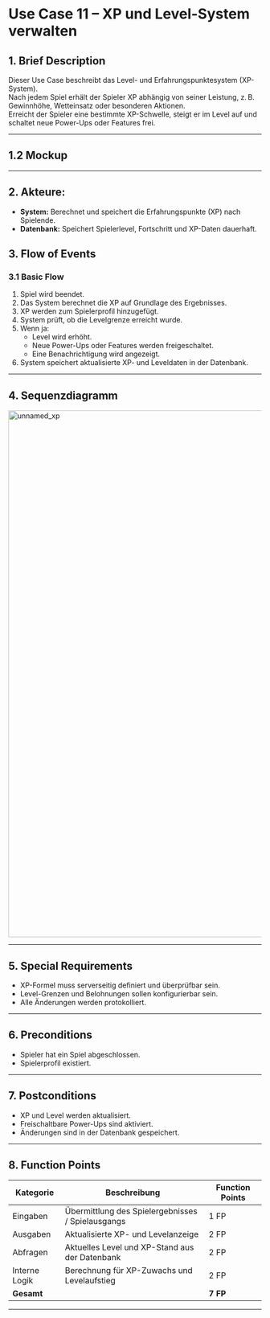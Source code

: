 # Use Case 11 – XP und Level-System verwalten

## 1. Brief Description
Dieser Use Case beschreibt das Level- und Erfahrungspunktesystem (XP-System).  
Nach jedem Spiel erhält der Spieler XP abhängig von seiner Leistung, z. B. Gewinnhöhe, Wetteinsatz oder besonderen Aktionen.  
Erreicht der Spieler eine bestimmte XP-Schwelle, steigt er im Level auf und schaltet neue Power-Ups oder Features frei.

---

## 1.2 Mockup

---

<!--
## 3. Screenshots

---
-->
## 2. Akteure:
- **System:** Berechnet und speichert die Erfahrungspunkte (XP) nach Spielende.  
- **Datenbank:** Speichert Spielerlevel, Fortschritt und XP-Daten dauerhaft.

## 3. Flow of Events

### 3.1 Basic Flow
1. Spiel wird beendet.
2. Das System berechnet die XP auf Grundlage des Ergebnisses.
3. XP werden zum Spielerprofil hinzugefügt.
4. System prüft, ob die Levelgrenze erreicht wurde.
5. Wenn ja:
   - Level wird erhöht.
   - Neue Power-Ups oder Features werden freigeschaltet.
   - Eine Benachrichtigung wird angezeigt.
6. System speichert aktualisierte XP- und Leveldaten in der Datenbank.

---
## 4. Sequenzdiagramm
<img width="1201" height="1048" alt="unnamed_xp" src="https://github.com/user-attachments/assets/99e94b4a-5e93-4c29-8720-943e52d1f229" />

---



## 5. Special Requirements
- XP-Formel muss serverseitig definiert und überprüfbar sein.
- Level-Grenzen und Belohnungen sollen konfigurierbar sein.
- Alle Änderungen werden protokolliert.

---

## 6. Preconditions
- Spieler hat ein Spiel abgeschlossen.
- Spielerprofil existiert.

---

## 7. Postconditions
- XP und Level werden aktualisiert.
- Freischaltbare Power-Ups sind aktiviert.
- Änderungen sind in der Datenbank gespeichert.

---

<!--
## 8. Save changes / Sync with server
System synchronisiert XP und Level nach jedem Spielabschluss automatisch mit dem Server.

---

## 9. Function Points
- XP-Berechnung
- Level-Up-Validierung
- Belohnungen freischalten
- Spielerprofil speichern


-->

## 8. Function Points

| Kategorie      | Beschreibung                                           | Function Points |
|----------------|--------------------------------------------------------|-----------------|
| Eingaben       | Übermittlung des Spielergebnisses / Spielausgangs      | 1 FP            |
| Ausgaben       | Aktualisierte XP- und Levelanzeige                     | 2 FP            |
| Abfragen       | Aktuelles Level und XP-Stand aus der Datenbank         | 2 FP            |
| Interne Logik  | Berechnung für XP-Zuwachs und Levelaufstieg            | 2 FP            |
| **Gesamt**     |                                                        | **7 FP**        |

---
